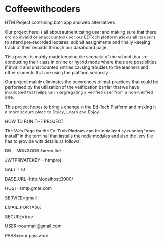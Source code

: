 # Coffeewithcoders
HTM Project containing both app and web alternatives

Our project here is all about authenticating user and making sure that there are no invalid or unaccounted user our EDTech platform allows all its users to attend pre-recorded lectures, submit assignments and finally keeping track of their records through our dashboard page.

This project is mainly made keeping the scenario of the school that are conducting their class in online or hybrid mode where there are possiblities if invalid and unaccounted entries causing troubles to the teachers and other students that are using the platform seriously.

Our project mainly eliminates the occurences of mal-practices that could be performed by the utilization of the verification barrier that we have inculcated that helps us in segregating a verified user from a non-verified one.

This project hopes to bring a change in the Ed-Tech Platform and making it a more secure place to Study, Learn and Enjoy.





HOW TO RUN THE PROJECT:


The Web Page for the Ed-Tech Platform can be initialized by running "npm install" in the terminal that installs the node modules and also the .env file has to provide with details as follows:

DB = MONGODB Server link

JWTPRIVATEKEY = htmproj

SALT = 10

BASE_URL=http://localhost:3000/

HOST=smtp.gmail.com

SERVICE=gmail

EMAIL_PORT=587

SECURE=true

USER=yourmail@gmail.com

PASS=your password
